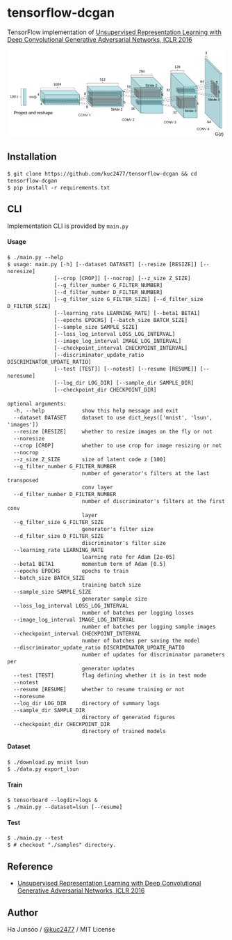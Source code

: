 # tensorflow-dcgan
TensorFlow implementation of [Unsupervised Representation Learning with Deep Convolutional Generative Adversarial Networks, ICLR 2016](https://arxiv.org/abs/1511.06434)


![architecture](./arts/dcgan-architecture.PNG)


## Installation

```
$ git clone https://github.com/kuc2477/tensorflow-dcgan && cd tensorflow-dcgan
$ pip install -r requirements.txt
```


## CLI

Implementation CLI is provided by `main.py`

#### Usage
```
$ ./main.py --help
$ usage: main.py [-h] [--dataset DATASET] [--resize [RESIZE]] [--noresize]
               [--crop [CROP]] [--nocrop] [--z_size Z_SIZE]
               [--g_filter_number G_FILTER_NUMBER]
               [--d_filter_number D_FILTER_NUMBER]
               [--g_filter_size G_FILTER_SIZE] [--d_filter_size D_FILTER_SIZE]
               [--learning_rate LEARNING_RATE] [--beta1 BETA1]
               [--epochs EPOCHS] [--batch_size BATCH_SIZE]
               [--sample_size SAMPLE_SIZE]
               [--loss_log_interval LOSS_LOG_INTERVAL]
               [--image_log_interval IMAGE_LOG_INTERVAL]
               [--checkpoint_interval CHECKPOINT_INTERVAL]
               [--discriminator_update_ratio DISCRIMINATOR_UPDATE_RATIO]
               [--test [TEST]] [--notest] [--resume [RESUME]] [--noresume]
               [--log_dir LOG_DIR] [--sample_dir SAMPLE_DIR]
               [--checkpoint_dir CHECKPOINT_DIR]

optional arguments:
  -h, --help            show this help message and exit
  --dataset DATASET     dataset to use dict_keys(['mnist', 'lsun', 'images'])
  --resize [RESIZE]     whether to resize images on the fly or not
  --noresize
  --crop [CROP]         whether to use crop for image resizing or not
  --nocrop
  --z_size Z_SIZE       size of latent code z [100]
  --g_filter_number G_FILTER_NUMBER
                        number of generator's filters at the last transposed
                        conv layer
  --d_filter_number D_FILTER_NUMBER
                        number of discriminator's filters at the first conv
                        layer
  --g_filter_size G_FILTER_SIZE
                        generator's filter size
  --d_filter_size D_FILTER_SIZE
                        discriminator's filter size
  --learning_rate LEARNING_RATE
                        learning rate for Adam [2e-05]
  --beta1 BETA1         momentum term of Adam [0.5]
  --epochs EPOCHS       epochs to train
  --batch_size BATCH_SIZE
                        training batch size
  --sample_size SAMPLE_SIZE
                        generator sample size
  --loss_log_interval LOSS_LOG_INTERVAL
                        number of batches per logging losses
  --image_log_interval IMAGE_LOG_INTERVAL
                        number of batches per logging sample images
  --checkpoint_interval CHECKPOINT_INTERVAL
                        number of batches per saving the model
  --discriminator_update_ratio DISCRIMINATOR_UPDATE_RATIO
                        number of updates for discriminator parameters per
                        generator updates
  --test [TEST]         flag defining whether it is in test mode
  --notest
  --resume [RESUME]     whether to resume training or not
  --noresume
  --log_dir LOG_DIR     directory of summary logs
  --sample_dir SAMPLE_DIR
                        directory of generated figures
  --checkpoint_dir CHECKPOINT_DIR
                        directory of trained models

```

#### Dataset
```
$ ./download.py mnist lsun
$ ./data.py export_lsun
```

#### Train
```
$ tensorboard --logdir=logs &
$ ./main.py --dataset=lsun [--resume]
```

#### Test
```
$ ./main.py --test
$ # checkout "./samples" directory.
```


## Reference
- [Unsupervised Representation Learning with Deep Convolutional Generative Adversarial Networks, ICLR 2016](https://arxiv.org/abs/1511.06434)


## Author
Ha Junsoo / [@kuc2477](https://github.com/kuc2477) / MIT License
